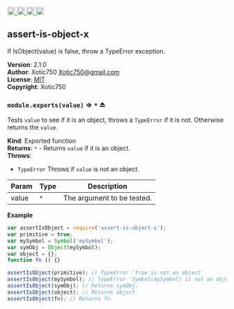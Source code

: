 <a href="https://travis-ci.org/Xotic750/assert-is-object-x"
   title="Travis status">
<img
   src="https://travis-ci.org/Xotic750/assert-is-object-x.svg?branch=master"
   alt="Travis status" height="18"/>
</a>
<a href="https://david-dm.org/Xotic750/assert-is-object-x"
   title="Dependency status">
<img src="https://david-dm.org/Xotic750/assert-is-object-x.svg"
   alt="Dependency status" height="18"/>
</a>
<a href="https://david-dm.org/Xotic750/assert-is-object-x#info=devDependencies"
   title="devDependency status">
<img src="https://david-dm.org/Xotic750/assert-is-object-x/dev-status.svg"
   alt="devDependency status" height="18"/>
</a>
<a href="https://badge.fury.io/js/assert-is-object-x" title="npm version">
<img src="https://badge.fury.io/js/assert-is-object-x.svg"
   alt="npm version" height="18"/>
</a>
<a name="module_assert-is-object-x"></a>

## assert-is-object-x
If IsObject(value) is false, throw a TypeError exception.

**Version**: 2.1.0  
**Author**: Xotic750 <Xotic750@gmail.com>  
**License**: [MIT](&lt;https://opensource.org/licenses/MIT&gt;)  
**Copyright**: Xotic750  
<a name="exp_module_assert-is-object-x--module.exports"></a>

### `module.exports(value)` ⇒ <code>\*</code> ⏏
Tests `value` to see if it is an object, throws a `TypeError` if it is
not. Otherwise returns the `value`.

**Kind**: Exported function  
**Returns**: <code>\*</code> - Returns `value` if it is an object.  
**Throws**:

- <code>TypeError</code> Throws if `value` is not an object.


| Param | Type | Description |
| --- | --- | --- |
| value | <code>\*</code> | The argument to be tested. |

**Example**  
```js
var assertIsObject = require('assert-is-object-x');
var primitive = true;
var mySymbol = Symbol('mySymbol');
var symObj = Object(mySymbol);
var object = {};
function fn () {}

assertIsObject(primitive); // TypeError 'true is not an object'
assertIsObject(mySymbol); // TypeError 'Symbol(mySymbol) is not an object'
assertIsObject(symObj); // Returns symObj.
assertIsObject(object); // Returns object.
assertIsObject(fn); // Returns fn.
```
